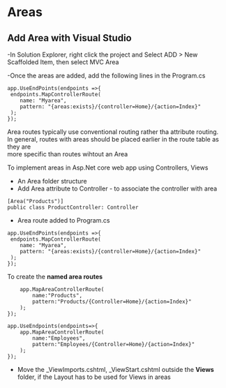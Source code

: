 # Areas  
## Add Area with Visual Studio

-In Solution Explorer, right click the project and Select ADD > New Scaffolded Item, then select MVC Area  

-Once the areas are added, add the following lines in the Program.cs  
```
app.UseEndPoints(endpoints =>{  
 endpoints.MapControllerRoute(  
	name: "Myarea",
	pattern: "{areas:exists}/{controller=Home}/{action=Index}"  
 );  
});
```

Area routes typically use conventional routing rather tha attribute routing.  
In general, routes with areas should be placed earlier in the route table as they are  
more specific than routes wihtout an Area

To implement areas in Asp.Net core web app using Controllers, Views
- An Area folder structure
- Add Area attribute to Controller - to associate the controller with area
```
[Area("Products")]
public class ProductController: Controller
```

- Area route added to Program.cs
```
app.UseEndPoints(endpoints =>{  
 endpoints.MapControllerRoute(  
	name: "Myarea",
	pattern: "{areas:exists}/{controller=Home}/{action=Index}"  
 );
});
```
To create the **named area routes** 

```app.UseEndPoints(endpoints=>{
	app.MapAreaControllerRoute(
		name:"Products",
		pattern:"Products/{Controller=Home}/{action=Index}"
	);
});

app.UseEndpoints(endpoints=>{
	app.MapAreaControllerRoute(
		name:"Employees",
		pattern:"Employees/{Controller=Home}/{action=Index}"
	);
});
```
- Move the _ViewImports.cshtml, _ViewStart.cshtml outside the **Views** folder, if the Layout has to be used for Views in areas  